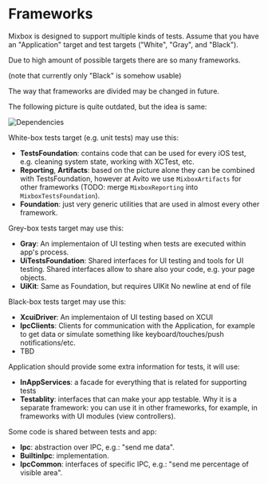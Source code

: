 # Frameworks

Mixbox is designed to support multiple kinds of tests. Assume that you have an "Application" target and test targets ("White", "Gray", and "Black").

Due to high amount of possible targets there are so many frameworks.

(note that currently only "Black" is somehow usable)

The way that frameworks are divided may be changed in future.

The following picture is quite outdated, but the idea is same:

![Dependencies](Images/Dependencies.png)

White-box tests target (e.g. unit tests) may use this:

* **TestsFoundation**: contains code that can be used for every iOS test, e.g. cleaning system state, working with XCTest, etc.
* **Reporting**, **Artifacts**: based on the picture alone they can be combined with TestsFoundation, however at Avito we use `MixboxArtifacts` for other frameworks (TODO: merge `MixboxReporting` into `MixboxTestsFoundation`).
* **Foundation**: just very generic utilities that are used in almost every other framework.

Grey-box tests target may use this:

* **Gray**: An implementaion of UI testing when tests are executed within app's process.
* **UiTestsFoundation**: Shared interfaces for UI testing and tools for UI testing. Shared interfaces allow to share also your code, e.g. your page objects.
* **UiKit**: Same as Foundation, but requires UIKit
 No newline at end of file
 
Black-box tests target may use this:

* **XcuiDriver**: An implementaion of UI testing based on XCUI
* **IpcClients**: Clients for communication with the Application, for example to get data or simulate something like keyboard/touches/push notifications/etc.
* TBD

Application should provide some extra information for tests, it will use:

* **InAppServices**: a facade for everything that is related for supporting tests
* **Testablity**: interfaces that can make your app testable. Why it is a separate framework: you can use it in other frameworks, for example, in frameworks with UI modules (view controllers).

Some code is shared between tests and app:
* **Ipc**: abstraction over IPC, e.g.: "send me data".
* **BuiltinIpc**: implementation.
* **IpcCommon**: interfaces of specific IPC, e.g.: "send me percentage of visible area".


